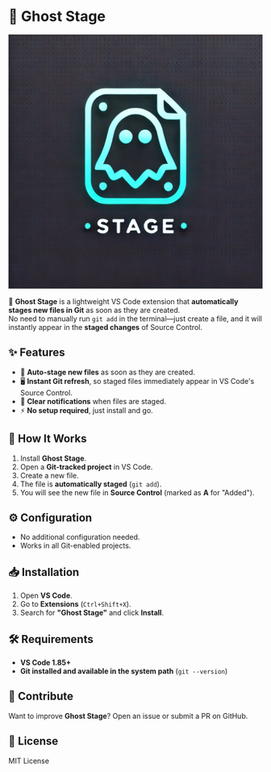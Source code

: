 # 👻 Ghost Stage

![Ghost Stage Logo](images/icon.png)

🚀 **Ghost Stage** is a lightweight VS Code extension that **automatically stages new files in Git** as soon as they are created.  
No need to manually run `git add` in the terminal—just create a file, and it will instantly appear in the **staged changes** of Source Control.

## ✨ Features
- 📌 **Auto-stage new files** as soon as they are created.
- 🖥️ **Instant Git refresh**, so staged files immediately appear in VS Code's Source Control.
- 🔔 **Clear notifications** when files are staged.
- ⚡ **No setup required**, just install and go.

## 🚀 How It Works
1. Install **Ghost Stage**.
2. Open a **Git-tracked project** in VS Code.
3. Create a new file.
4. The file is **automatically staged** (`git add`).
5. You will see the new file in **Source Control** (marked as **A** for "Added").

## ⚙️ Configuration
- No additional configuration needed.
- Works in all Git-enabled projects.

## 📥 Installation
1. Open **VS Code**.
2. Go to **Extensions** (`Ctrl+Shift+X`).
3. Search for **"Ghost Stage"** and click **Install**.

## 🛠️ Requirements
- **VS Code 1.85+**
- **Git installed and available in the system path** (`git --version`)

## 🤝 Contribute
Want to improve **Ghost Stage**? Open an issue or submit a PR on GitHub.

## 📝 License
MIT License